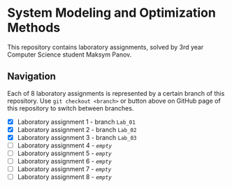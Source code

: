 # System Modeling and Optimization Methods

This repository contains laboratory assignments, solved 
by 3rd year Computer Science student Maksym Panov.

## Navigation

Each of 8 laboratory assignments is represented by a certain branch of this repository. Use `git checkout <branch>` or button above on GitHub page of this repository to switch between branches.

- [x] Laboratory assignment 1 - branch `Lab_01`
- [x] Laboratory assignment 2 - branch `Lab_02`
- [x] Laboratory assignment 3 - branch `Lab_03`
- [ ] Laboratory assignment 4 - _`empty`_
- [ ] Laboratory assignment 5 - _`empty`_
- [ ] Laboratory assignment 6 - _`empty`_
- [ ] Laboratory assignment 7 - _`empty`_
- [ ] Laboratory assignment 8 - _`empty`_

